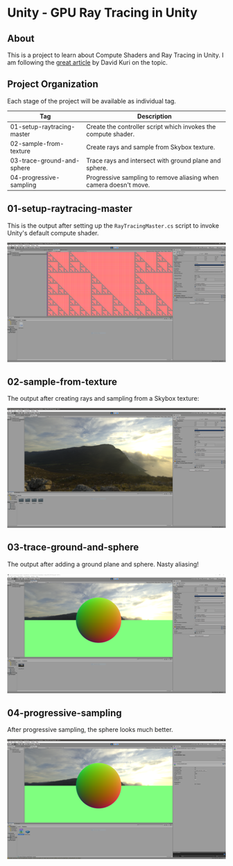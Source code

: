 # Unity - GPU Ray Tracing in Unity

## About

This is a project to learn about Compute Shaders and Ray Tracing in Unity. I am following
the [great article](http://blog.three-eyed-games.com/2018/05/03/gpu-ray-tracing-in-unity-part-1/) by
David Kuri on the topic.

## Project Organization

Each stage of the project will be available as individual tag.

| Tag                        | Description                                                       |
| -------------------------- | ----------------------------------------------------------------- |
| 01-setup-raytracing-master | Create the controller script which invokes the compute shader.    |
| 02-sample-from-texture     | Create rays and sample from Skybox texture.                       |
| 03-trace-ground-and-sphere | Trace rays and intersect with ground plane and sphere.            |
| 04-progressive-sampling    | Progressive sampling to remove aliasing when camera doesn't move. |

## 01-setup-raytracing-master

This is the output after setting up the `RayTracingMaster.cs` script to invoke Unity's default compute shader.

![Unity Default Compute Shader](./Documentation/Visualization/01-setup-raytracing-master.PNG "Unity Default Compute Shader")

## 02-sample-from-texture

The output after creating rays and sampling from a Skybox texture:

![Skybox Texture](./Documentation/Visualization/02-sample-from-texture.PNG "Cape Hill Skybox")

## 03-trace-ground-and-sphere

The output after adding a ground plane and sphere. Nasty aliasing!

![Sphere with Aliasing](./Documentation/Visualization/03-trace-ground-and-sphere.PNG "Sphere with Aliasing")

## 04-progressive-sampling

After progressive sampling, the sphere looks much better.

![Sphere with Progressive Sampling](./Documentation/Visualization/04-progressive-sampling.PNG "Sphere without aliasing effects")